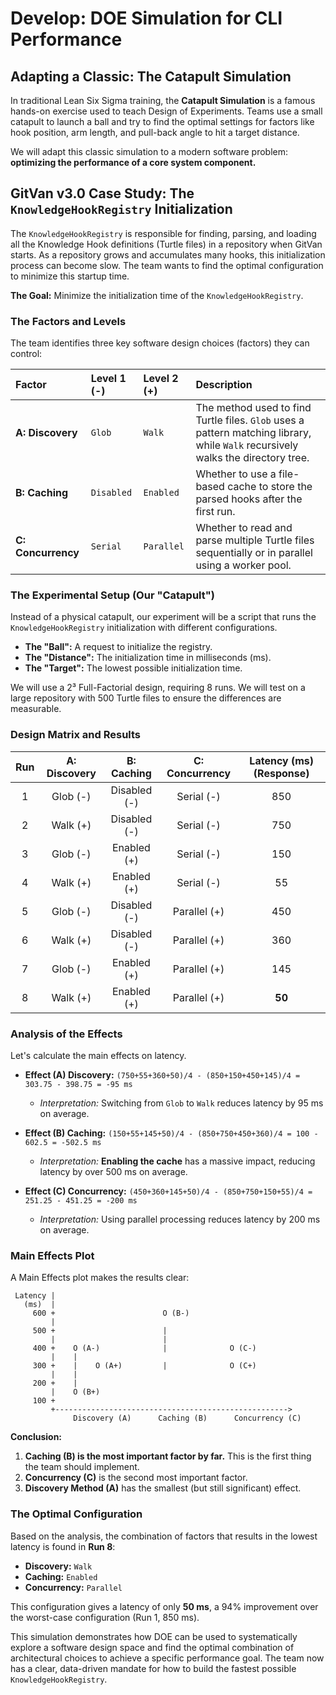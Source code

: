 # Develop: DOE Simulation for CLI Performance

## Adapting a Classic: The Catapult Simulation

In traditional Lean Six Sigma training, the **Catapult Simulation** is a famous hands-on exercise used to teach Design of Experiments. Teams use a small catapult to launch a ball and try to find the optimal settings for factors like hook position, arm length, and pull-back angle to hit a target distance.

We will adapt this classic simulation to a modern software problem: **optimizing the performance of a core system component.**

## GitVan v3.0 Case Study: The `KnowledgeHookRegistry` Initialization

The `KnowledgeHookRegistry` is responsible for finding, parsing, and loading all the Knowledge Hook definitions (Turtle files) in a repository when GitVan starts. As a repository grows and accumulates many hooks, this initialization process can become slow. The team wants to find the optimal configuration to minimize this startup time.

**The Goal:** Minimize the initialization time of the `KnowledgeHookRegistry`.

### The Factors and Levels

The team identifies three key software design choices (factors) they can control:

| Factor | Level 1 (-) | Level 2 (+) | Description |
| :--- | :--- | :--- | :--- |
| **A: Discovery** | `Glob` | `Walk` | The method used to find Turtle files. `Glob` uses a pattern matching library, while `Walk` recursively walks the directory tree. |
| **B: Caching** | `Disabled` | `Enabled` | Whether to use a file-based cache to store the parsed hooks after the first run. |
| **C: Concurrency** | `Serial` | `Parallel` | Whether to read and parse multiple Turtle files sequentially or in parallel using a worker pool. |

### The Experimental Setup (Our "Catapult")

Instead of a physical catapult, our experiment will be a script that runs the `KnowledgeHookRegistry` initialization with different configurations.

*   **The "Ball":** A request to initialize the registry.
*   **The "Distance":** The initialization time in milliseconds (ms).
*   **The "Target":** The lowest possible initialization time.

We will use a 2³ Full-Factorial design, requiring 8 runs. We will test on a large repository with 500 Turtle files to ensure the differences are measurable.

### Design Matrix and Results

| Run | A: Discovery | B: Caching | C: Concurrency | **Latency (ms) (Response)** |
| :---: | :---: | :---: | :---: | :---: |
| 1 | Glob (-) | Disabled (-) | Serial (-) | 850 |
| 2 | Walk (+) | Disabled (-) | Serial (-) | 750 |
| 3 | Glob (-) | Enabled (+) | Serial (-) | 150 |
| 4 | Walk (+) | Enabled (+) | Serial (-) | 55 |
| 5 | Glob (-) | Disabled (-) | Parallel (+) | 450 |
| 6 | Walk (+) | Disabled (-) | Parallel (+) | 360 |
| 7 | Glob (-) | Enabled (+) | Parallel (+) | 145 |
| 8 | Walk (+) | Enabled (+) | Parallel (+) | **50** |

### Analysis of the Effects

Let's calculate the main effects on latency.

*   **Effect (A) Discovery:** `(750+55+360+50)/4 - (850+150+450+145)/4 = 303.75 - 398.75 = -95 ms`
    *   *Interpretation:* Switching from `Glob` to `Walk` reduces latency by 95 ms on average.

*   **Effect (B) Caching:** `(150+55+145+50)/4 - (850+750+450+360)/4 = 100 - 602.5 = -502.5 ms`
    *   *Interpretation:* **Enabling the cache** has a massive impact, reducing latency by over 500 ms on average.

*   **Effect (C) Concurrency:** `(450+360+145+50)/4 - (850+750+150+55)/4 = 251.25 - 451.25 = -200 ms`
    *   *Interpretation:* Using parallel processing reduces latency by 200 ms on average.

### Main Effects Plot

A Main Effects plot makes the results clear:

```
 Latency | 
   (ms)  | 
     600 +                        O (B-)
         |
     500 +                        |
         |                        |
     400 +    O (A-)              |              O (C-)
         |    |
     300 +    |    O (A+)         |              O (C+)
         |    |
     200 +    |
         |    O (B+)
     100 + 
         +---------------------------------------------------->
              Discovery (A)      Caching (B)      Concurrency (C)
```

**Conclusion:**

1.  **Caching (B) is the most important factor by far.** This is the first thing the team should implement.
2.  **Concurrency (C)** is the second most important factor.
3.  **Discovery Method (A)** has the smallest (but still significant) effect.

### The Optimal Configuration

Based on the analysis, the combination of factors that results in the lowest latency is found in **Run 8**:

*   **Discovery:** `Walk`
*   **Caching:** `Enabled`
*   **Concurrency:** `Parallel`

This configuration gives a latency of only **50 ms**, a 94% improvement over the worst-case configuration (Run 1, 850 ms).

This simulation demonstrates how DOE can be used to systematically explore a software design space and find the optimal combination of architectural choices to achieve a specific performance goal. The team now has a clear, data-driven mandate for how to build the fastest possible `KnowledgeHookRegistry`.
